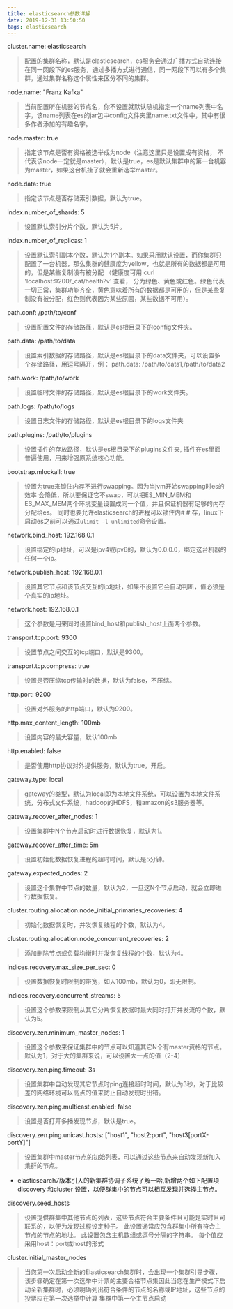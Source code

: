 ```yaml
---
title: elasticsearch参数详解
date: 2019-12-31 13:50:50
tags: elasticsearch
---
```


cluster.name: elasticsearch
> 配置的集群名称，默认是elasticsearch，es服务会通过广播方式自动连接在同一网段下的es服务，通过多播方式进行通信，同一网段下可以有多个集群，通过集群名称这个属性来区分不同的集群。

node.name: "Franz Kafka"
> 当前配置所在机器的节点名，你不设置就默认随机指定一个name列表中名字，该name列表在es的jar包中config文件夹里name.txt文件中，其中有很多作者添加的有趣名字。

node.master: true
> 指定该节点是否有资格被选举成为node（注意这里只是设置成有资格， 不代表该node一定就是master），默认是true，es是默认集群中的第一台机器为master，如果这台机挂了就会重新选举master。

<!--more-->

node.data: true
> 指定该节点是否存储索引数据，默认为true。

index.number_of_shards: 5
> 设置默认索引分片个数，默认为5片。

index.number_of_replicas: 1
> 设置默认索引副本个数，默认为1个副本。如果采用默认设置，而你集群只配置了一台机器，那么集群的健康度为yellow，也就是所有的数据都是可用的，但是某些复制没有被分配
> （健康度可用 curl 'localhost:9200/_cat/health?v' 查看， 分为绿色、黄色或红色。绿色代表一切正常，集群功能齐全，黄色意味着所有的数据都是可用的，但是某些复制没有被分配，红色则代表因为某些原因，某些数据不可用）。

path.conf: /path/to/conf
> 设置配置文件的存储路径，默认是es根目录下的config文件夹。

path.data: /path/to/data
> 设置索引数据的存储路径，默认是es根目录下的data文件夹，可以设置多个存储路径，用逗号隔开，例：
> path.data: /path/to/data1,/path/to/data2

path.work: /path/to/work
> 设置临时文件的存储路径，默认是es根目录下的work文件夹。

path.logs: /path/to/logs
> 设置日志文件的存储路径，默认是es根目录下的logs文件夹 

path.plugins: /path/to/plugins
> 设置插件的存放路径，默认是es根目录下的plugins文件夹, 插件在es里面普遍使用，用来增强原系统核心功能。

bootstrap.mlockall: true
> 设置为true来锁住内存不进行swapping。因为当jvm开始swapping时es的效率 会降低，所以要保证它不swap，可以把ES_MIN_MEM和ES_MAX_MEM两个环境变量设置成同一个值，并且保证机器有足够的内存分配给es。 同时也要允许elasticsearch的进程可以锁住内# # 存，linux下启动es之前可以通过`ulimit -l unlimited`命令设置。

network.bind_host: 192.168.0.1
> 设置绑定的ip地址，可以是ipv4或ipv6的，默认为0.0.0.0，绑定这台机器的任何一个ip。

network.publish_host: 192.168.0.1
> 设置其它节点和该节点交互的ip地址，如果不设置它会自动判断，值必须是个真实的ip地址。

network.host: 192.168.0.1
> 这个参数是用来同时设置bind_host和publish_host上面两个参数。

transport.tcp.port: 9300
> 设置节点之间交互的tcp端口，默认是9300。

transport.tcp.compress: true
> 设置是否压缩tcp传输时的数据，默认为false，不压缩。

http.port: 9200
> 设置对外服务的http端口，默认为9200。

http.max_content_length: 100mb
> 设置内容的最大容量，默认100mb

http.enabled: false
> 是否使用http协议对外提供服务，默认为true，开启。

gateway.type: local
> gateway的类型，默认为local即为本地文件系统，可以设置为本地文件系统，分布式文件系统，hadoop的HDFS，和amazon的s3服务器等。

gateway.recover_after_nodes: 1
> 设置集群中N个节点启动时进行数据恢复，默认为1。

gateway.recover_after_time: 5m
> 设置初始化数据恢复进程的超时时间，默认是5分钟。

gateway.expected_nodes: 2
> 设置这个集群中节点的数量，默认为2，一旦这N个节点启动，就会立即进行数据恢复。

cluster.routing.allocation.node_initial_primaries_recoveries: 4
> 初始化数据恢复时，并发恢复线程的个数，默认为4。

cluster.routing.allocation.node_concurrent_recoveries: 2
> 添加删除节点或负载均衡时并发恢复线程的个数，默认为4。

indices.recovery.max_size_per_sec: 0
> 设置数据恢复时限制的带宽，如入100mb，默认为0，即无限制。

indices.recovery.concurrent_streams: 5
> 设置这个参数来限制从其它分片恢复数据时最大同时打开并发流的个数，默认为5。

discovery.zen.minimum_master_nodes: 1
> 设置这个参数来保证集群中的节点可以知道其它N个有master资格的节点。默认为1，对于大的集群来说，可以设置大一点的值（2-4）

discovery.zen.ping.timeout: 3s
> 设置集群中自动发现其它节点时ping连接超时时间，默认为3秒，对于比较差的网络环境可以高点的值来防止自动发现时出错。

discovery.zen.ping.multicast.enabled: false
> 设置是否打开多播发现节点，默认是true。

discovery.zen.ping.unicast.hosts: ["host1", "host2:port", "host3[portX-portY]"]
> 设置集群中master节点的初始列表，可以通过这些节点来自动发现新加入集群的节点。


- elasticsearch7版本引入的新集群协调子系统了解一哈,新增两个如下配置项
discovery 和cluster 设置，以便群集中的节点可以相互发现并选择主节点。

discovery.seed_hosts
> 设置提供群集中其他节点的列表，这些节点符合主要条件且可能是实时且可联系的，以便为发现过程设定种子。 此设置通常应包含群集中所有符合主节点的节点的地址。 此设置包含主机数组或逗号分隔的字符串。 每个值应采用host：port或host的形式

cluster.initial_master_nodes
> 当您第一次启动全新的Elasticsearch集群时，会出现一个集群引导步骤，该步骤确定在第一次选举中计票的主要合格节点集因此当您在生产模式下启动全新集群时，必须明确列出符合条件的节点的名称或IP地址，这些节点的投票应在第一次选举中计算 集群中第一个主节点启动 